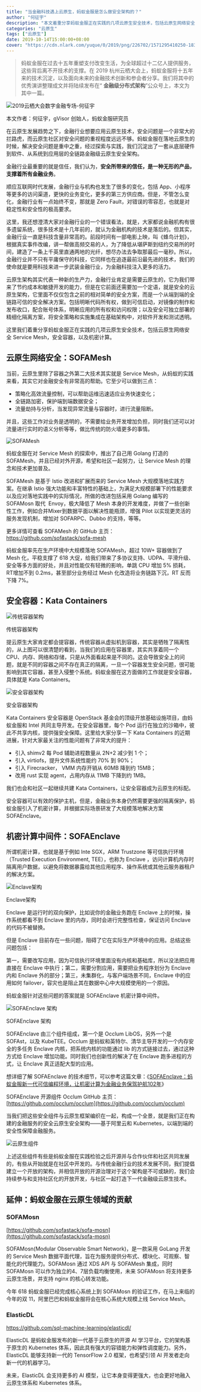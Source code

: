 ```yaml
---
title: "当金融科技遇上云原生，蚂蚁金服是怎么做安全架构的？"
author: "何征宇"
description: "本文着重分享蚂蚁金服正在实践的几项云原生安全技术，包括云原生网络安全 Service Mesh，安全容器，以及机密计算。"
categories: "云原生"
tags: ["云原生"]
date: 2019-10-14T15:00:00+08:00
cover: "https://cdn.nlark.com/yuque/0/2019/png/226702/1571295410250-183069b1-6133-4ad6-abd1-db524de636be.png"
---
```


> 蚂蚁金服在过去十五年重塑支付改变生活，为全球超过十二亿人提供服务，这些背后离不开技术的支撑。在 2019 杭州云栖大会上，蚂蚁金服将十五年来的技术沉淀，以及面向未来的金融技术创新和参会者分享。我们将其中的优秀演讲整理成文并将陆续发布在“ **金融级分布式架构**”公众号上，本文为其中一篇。

![2019云栖大会数字金融专场-何征宇](https://cdn.nlark.com/yuque/0/2019/png/226702/1571121712579-5ae1c444-53b8-427b-94ed-9ee584e4a8f0.png)

本文作者：何征宇，gVisor 创始人，蚂蚁金服研究员

在云原生发展趋势之下，金融行业想要应用云原生技术，安全问题是一个非常大的拦路虎，而云原生社区对安全问题的重视程度远远不够。蚂蚁金服在落地云原生的时候，解决安全问题是重中之重，经过探索与实践，我们沉淀出了一套从底层硬件到软件、从系统到应用层的全链路金融级云原生安全架构。

金融行业最重要的就是信任，我们认为，**安全所带来的信任，是一种无形的产品，支撑着所有金融业务**。

顺应互联网时代发展，金融行业与机构也发生了很多的变化，包括 App、小程序等更多的访问渠道，更快的业务变化，更多的第三方供应商。但是，不管怎么变化，金融行业有一点始终不变，那就是 Zero Fault，对错误的零容忍，也就是对稳定性和安全性的极高要求。

这里，我还想澄清大家对金融行业的一个错误看法，就是，大家都说金融机构有很多遗留系统，很多技术是十几年前的，就认为金融机构的技术是落后的。但其实，金融行业一直是科技含量非常高的。前段时间有一部电影上映，叫《蜂鸟计划》，根据真实事件改编，讲一帮做高频交易的人，为了降低从堪萨斯到纽约交易所的时间，建造了一条上千英里直通两地的光纤，想尽办法去争取那最后一毫秒。所以，金融行业并不只有平庸保守的科技，它同样也在追逐最前沿最先进的技术，我们的使命就是要用科技来进一步武装金融行业，为金融科技注入更多的活力。

云原生架构其实代表一种新的生产力，金融行业肯定是需要云原生的，它为我们带来了节约成本和敏捷开发的能力，但是在它前面还需要加一个定语，就是安全的云原生架构，它里面不仅仅包含之前的相对简单的安全方案，而是一个从端到端的全链路可信的安全解决方案。包括明晰代码所有权，做到可信启动，对镜像的制作和发布收口，配合账号体系，明晰应用的所有权和访问权限；以及安全可独立部署的精细化隔离方案，将安全策略和实施集成在基础架构中，对软件开发和测试透明。

这里我们着重分享蚂蚁金服正在实践的几项云原生安全技术，包括云原生网络安全 Service Mesh，安全容器，以及机密计算。

## 云原生网络安全：SOFAMesh 

当前，云原生里除了容器之外第二大技术其实就是 Service Mesh，从蚂蚁的实践来看，其实它对金融安全有非常高的帮助。它至少可以做到三点：

- 策略化高效流量控制，可以帮助运维迅速适应业务快速变化；
- 全链路加密，保护端到端数据安全；
- 流量劫持与分析，当发现异常流量与容器时，进行流量阻断。

并且，这些工作对业务是透明的，不需要给业务开发增加负担，同时我们还可以对流量进行实时的语义分析等等，做比传统的防火墙更多的事情。

![SOFAMesh](https://cdn.nlark.com/yuque/0/2019/png/226702/1571121797677-62949a5c-c3c1-4294-8d0c-226b403f47aa.png)

蚂蚁金服在对 Service Mesh 的探索中，推出了自己用 Golang 打造的 SOFAMesh，并且已经对外开源，希望和社区一起努力，让 Service Mesh 的理念和技术更加普及。

SOFAMesh 是基于 Istio 改进和扩展而来的 Service Mesh 大规模落地实践方案。在继承 Istio 强大功能和丰富特性的基础上，为满足大规模部署下的性能要求以及应对落地实践中的实际情况，所做的改进包括采用 Golang 编写的 SOFAMosn 取代  Envoy，极大降低了 Mesh 本身的开发难度，并做了一些创新性工作，例如合并Mixer到数据平面以解决性能瓶颈，增强 Pilot 以实现更灵活的服务发现机制，增加对 SOFARPC、Dubbo 的支持，等等。

更多详情可查看 SOFAMesh 的 GitHub 主页：<https://github.com/sofastack/sofa-mesh>

蚂蚁金服率先在生产环境中大规模落地 SOFAMesh，超过 10W+ 容器做到了 Mesh 化，平稳支撑了 618 大促，给我们带来了多协议支持、UDPA、平滑升级、安全等多方面的好处，并且对性能仅有轻微的影响，单跳 CPU 增加 5% 损耗，RT增加不到 0.2ms，甚至部分业务经过 Mesh 化改造将业务链路下沉，RT 反而下降 7%。

## 安全容器：Kata Containers 

![传统容器架构](https://cdn.nlark.com/yuque/0/2019/png/226702/1571121897038-b337be81-b59d-4915-9b34-848a3e55af1a.png)

传统容器架构

提云原生大家肯定都会提容器，传统容器从虚拟机到容器，其实是牺牲了隔离性的，从上图可以很清楚的看到，当我们的应用在容器里，其实共享着同一个 CPU、内存、网络和存储，只是从外面看起来是不同的。这会导致安全上的问题，就是不同的容器之间不存在真正的隔离，一旦一个容器发生安全问题，很可能影响到其它容器，甚至入侵整个系统。蚂蚁金服在这方面做的工作就是安全容器，具体就是 Kata Containers。

![安全容器架构](https://cdn.nlark.com/yuque/0/2019/png/226702/1571121960243-0a77a518-2b1d-4183-821a-893c0122630f.png)

安全容器架构

Kata Containers 安全容器是 OpenStack 基金会的顶级开放基础设施项目，由蚂蚁金服和 Intel 共同主导开发。在安全容器里，每个 Pod 运行在独立的沙箱中，彼此不共享内核，提供强安全保障。这里给大家分享一下 Kata Containers 的近期进展，针对大家最关注的性能问题有了非常大的提升：

- 引入 shimv2 每 Pod 辅助进程数量从 2N+2 减少到 1 个；
- 引入 virtiofs，提升文件系统性能约 70% 到 90%；
- 引入 Firecracker， VMM 内存开销从 60MB 降到约 15MB；
- 改用 rust 实现 agent，占用内存从 11MB 下降到约 1MB。

我们也会和社区一起继续共建 Kata Containers，让安全容器成为云原生的标配。

安全容器可以有效的保护主机，但是，金融业务本身仍然需要更强的隔离保护，蚂蚁金服引入了机密计算，并根据实际场景研发了大规模落地解决方案 SOFAEnclave。

## 机密计算中间件：SOFAEnclave

所谓机密计算，也就是基于例如 Inte SGX，ARM Trustzone 等可信执行环境（Trusted Execution Environment, TEE），也称为 Enclave ，访问计算机内存时隔离用户数据，以避免将数据暴露给其他应用程序、操作系统或其他云服务器租户的解决方案。

![Enclave架构](https://cdn.nlark.com/yuque/0/2019/png/226702/1571122017001-856a861f-789d-4d83-a927-ae16b68ab782.png)

Enclave架构

Enclave 是运行时的双向保护，比如说你的金融业务跑在 Enclave 上的时候，操作系统都看不到 Enclave 里的内存，同时会进行完整性检查，保证访问 Enclave 的代码不被替换。

但是 Enclave 目前存在一些问题，阻碍了它在实际生产环境中的应用。总结这些问题包括：

第一，需要改写应用，因为可信执行环境里面没有内核和基础库，所以没法把应用直接在 Enclave 中执行；第二，需要分割应用，需要把业务程序划分为 Enclave 内和 Enclave 外的部分；第三，未集群化，与客户端场景不同，Enclave 中的应用如何 failover，容灾也是阻止其在数据中心中大规模使用的一个原因。

蚂蚁金服针对这些问题的答案就是 SOFAEnclave 机密计算中间件。

![SOFAEnclave 架构](https://cdn.nlark.com/yuque/0/2019/png/226702/1571126640469-ac0956ca-de67-4a43-b0af-779418754f48.png)

SOFAEnclave 架构

SOFAEnclave 由三个组件组成，第一个是 Occlum LibOS，另外一个是 SOFAst，以及 KubeTEE。Occlum 是蚂蚁和英特尔、清华主导开发的一个内存安全的多任务 Enclave 内核，把系统内核的功能通过 lib 的方式链接过去，通过这种方式给 Enclave 增加功能。同时我们也创新性的解决了在 Enclave 跑多进程的方式，让 Enclave 真正适配大型的应用。

想详细了解 SOFAEnclave 的技术细节，可以参考这篇文章：《[SOFAEnclave：蚂蚁金服新一代可信编程环境，让机密计算为金融业务保驾护航102年](/blog/sofa-enclave-confidential-computing/)》

SOFAEnclave 开源组件 Occlum GitHub 主页：[https://github.com/occlum/occlum](https://github.com/occlum/occlum)

当我们把这些安全组件与云原生框架编织在一起，构成一个全景，就是我们正在构建的金融服务的安全云原生安全架构——基于阿里云和 Kubernetes，以端到端的安全性保障金融服务。

![云原生组件](https://cdn.nlark.com/yuque/0/2019/png/226702/1571126784961-a011fbf0-9958-4b5f-8438-0725d368417f.png)

上述这些组件有些是蚂蚁金服在实践检验之后开源并与合作伙伴和社区共同发展的，有些从开始就是在社区中开发的。与传统金融行业的技术发展不同，我们提倡建立一个开放的架构，并相信开放的开源治理对于这个架构是不可或缺的，我们会持续参与和支持社区化的开放开发，与社区一起打造下一代金融级云原生技术。

## 延伸：蚂蚁金服在云原生领域的贡献

### SOFAMosn

[https://github.com/sofastack/sofa-mosn](https://github.com/sofastack/sofa-mosn)

SOFAMosn(Modular Observable Smart Network)，是一款采用 GoLang 开发的 Service Mesh 数据平面代理，旨在为服务提供分布式、模块化、可观察、智能化的代理能力。SOFAMosn 通过 XDS API 与 SOFAMesh 集成，同时 SOFAMosn 可以作为独立的4、7层负载均衡使用，未来 SOFAMosn 将支持更多云原生场景，并支持 nginx 的核心转发功能。

今年 618 蚂蚁金服已经完成核心系统上到 SOFAMosn 的验证工作，在马上来临的今年的双 11，阿里巴巴和蚂蚁金服将会在核心系统大规模上线 Service Mesh。

### ElasticDL

<https://github.com/sql-machine-learning/elasticdl/>

ElasticDL 是蚂蚁金服发布的新一代基于云原生的开源 AI 学习平台，它的架构基于原生的 Kubernetes 体系，因此具有强大的容错能力和弹性调度能力。另外，ElasticDL 能够支持新一代的 TensorFlow 2.0 框架，也希望引领 AI 开发者走向新一代的机器学习。

未来，ElasticDL 会支持更多的 AI 模型，让它本身变得更强大，也会更好地融入云原生体系和 Kubernetes 体系。